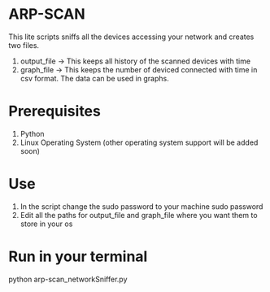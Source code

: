 # ARP-SCAN 
This lite scripts sniffs all the devices accessing your network and creates two files.
1. output_file -> This keeps all history of the scanned devices with time 
2. graph_file -> This keeps the number of deviced connected with time in csv format. The data can be used in graphs.

# Prerequisites
1. Python 
2. Linux Operating System (other operating system support will be added soon)

# Use

1. In the script change the sudo password to your machine sudo password
2. Edit all the paths for output_file and graph_file where you want them to store in your os

# Run in your terminal
  
  python arp-scan_networkSniffer.py 
  
